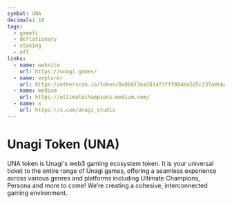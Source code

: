 ```yaml
---
symbol: UNA
decimals: 18
tags:
  - gamefi
  - deflationary
  - staking
  - nft
links:
  - name: website
    url: https://unagi.games/
  - name: explorer
    url: https://etherscan.io/token/0x0b6f3ea2814f3fff804ba5d5c237aebbc364fba9
  - name: medium
    url: https://ultimatechampions.medium.com/
  - name: x
    url: https://x.com/Unagi_studio
---
```


# Unagi Token (UNA)

UNA token is Unagi's web3 gaming ecosystem token. It is your universal ticket to the entire range of Unagi games, offering a seamless experience across various genres and platforms including Ultimate Champions, Persona and more to come! We’re creating a cohesive, interconnected gaming environment.

